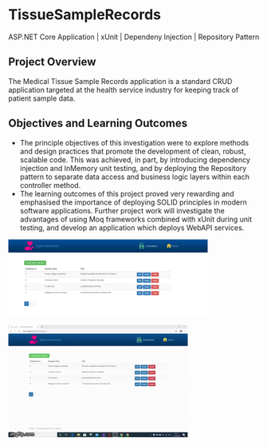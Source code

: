 # TissueSampleRecords
ASP.NET Core Application | xUnit | Dependeny Injection | Repository Pattern

## Project Overview
The Medical Tissue Sample Records application is a standard CRUD application targeted at the health service industry for keeping track of patient sample data.

## Objectives and Learning Outcomes
* The principle objectives of this investigation were to explore methods and design practices that promote the development of clean, robust, scalable code. This was achieved, in part, by introducing dependency injection and InMemory unit testing, and by deploying the Repository pattern to separate data access and business logic layers within each controller method.
* The learning outcomes of this project proved very rewarding and emphasised the importance of deploying SOLID principles in modern software applications. Further project work will investigate the advantages of using Moq frameworks combined with xUnit during unit testing, and develop an application which deploys WebAPI services.

<p float="left">
  <img src="https://github.com/Mike-Wilkins/TissueSampleRecords/blob/master/TissueSampleApp1.PNG" width="400">
  
</p>

![Output sample](https://github.com/Mike-Wilkins/TissueSampleRecords/blob/master/4ja5xj.gif)
